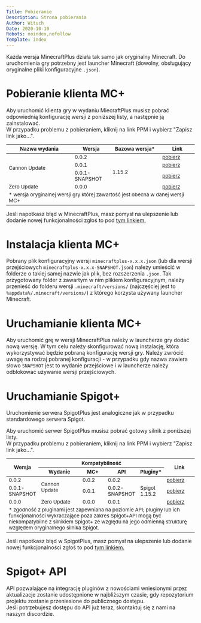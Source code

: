 ```yaml
---
Title: Pobieranie
Description: Strona pobierania
Author: Wituch
Date: 2020-10-10
Robots: noindex,nofollow
Template: index
---
```


<style>
table {
	table-layout: fixed;
	width: 100%;
	font-size: 10pt;
}
th, td {
	vertical-align: middle;
}
</style>

Każda wersja MinecraftPlus działa tak samo jak oryginalny Minecraft. Do uruchomienia gry potrzebny jest launcher Minecraft (dowolny, obsługujący oryginalne pliki konfiguracyjne `.json`).

# Pobieranie klienta MC+

Aby uruchomić klienta gry w wydaniu MiecraftPlus musisz pobrać odpowiednią konfigurację wersji z poniższej listy, a następnie ją zainstalować.  
W przypadku problemu z pobieraniem, kliknij na link PPM i wybierz "Zapisz link jako...".

<table>
	<colgroup><col style="width: 35%"><col style="width: auto"><col style="width: 100pt"><col style="width: 70pt"></colgroup>
	<thead><tr><th>Nazwa wydania</th><th>Wersja</th><th>Bazowa wersja*</th><th>Link</th></tr></thead>
	<tbody>
	  <tr>
		<td rowspan="3">Cannon Update</td>
		<td>0.0.2</td><td rowspan="4">1.15.2</td>
		<td><a download href="%assets_url%/downloads/minecraft/minecraftplus-0.0.2.json">pobierz</a></td>
	  </tr>
	  <tr>
		<td>0.0.1</td>
		<td><a download href="%assets_url%/downloads/minecraft/minecraftplus-0.0.1.json">pobierz</a></td>
	  </tr>
	  <tr>
		<td>0.0.1-SNAPSHOT</td>
		<td><a download href="%assets_url%/downloads/minecraft/minecraftplus-0.0.1-SNAPSHOT.json">pobierz</a></td>
	  </tr>
	  <tr>
		<td>Zero Update</td>
		<td>0.0.0</td>
		<td><a download href="%assets_url%/downloads/minecraft/minecraftplus-0.0.0.json">pobierz</a></td>
	  </tr>
	  <tr><td colspan="4">* wersja oryginalnej wersji gry której zawartość jest obecna w danej wersji MC+</td></tr>
	</tbody>
</table>

Jeśli napotkasz błąd w MinecraftPlus, masz pomysł na ulepszenie lub dodanie nowej funkcjonalności zgłoś to pod <a href="https://bitbucket.org/minecraftplus/minecraftplus/issues" target="_blank">tym linkiem.</a>

# Instalacja klienta MC+

Pobrany plik konfiguracyjny wersji `minecraftplus-x.x.x.json` (lub dla wersji przejściowych `minecraftplus-x.x.x-SNAPSHOT.json`) należy umieścić w folderze o takiej samej nazwie jak plik, bez rozszerzenia `.json`.
Tak przygotowany folder z zawartym w nim plikiem konfiguracyjnym, należy przenieść do folderu wersji `.minecraft/versions/` (najczęściej jest to `%appdata%/.minecraft/versions/`) z którego korzysta używany launcher Minecraft.

# Uruchamianie klienta MC+

Aby uruchomić grę w wersji MinecraftPlus należy w launcherze gry dodać nową wersję. W tym celu należy skonfigurować nową instalację, która wykorzystywać będzie pobraną konfigurację wersji gry.
Należy zwrócić uwagę na rodzaj pobranej konfiguracji - w przypadku gdy nazwa zawiera słowo `SNAPSHOT` jest to wydanie przejściowe i w launcherze należy odblokować używanie wersji przejściowych.

# Uruchamianie Spigot+

Uruchomienie serwera SpigotPlus jest analogiczne jak w przypadku standardowego serwera Spigot.

Aby uruchomić serwer SpigotPlus musisz pobrać gotowy silnik z poniższej listy.  
W przypadku problemu z pobieraniem, kliknij na link PPM i wybierz "Zapisz link jako...".

<table>
	<colgroup><col style="width: auto"><col style="width: 100pt"><col style="width: 60pt"><col style="width: auto"><col style="width: auto"><col style="width: 70pt"></colgroup>
	<thead>
		<tr><th rowspan="2">Wersja</th>	<th colspan="4">Kompatybilność</th>	<th rowspan="2">Link</th></tr>
		<tr><th>Wydanie</th><th>MC+</th><th>API</th><th>Pluginy*</th></tr>
	</thead>
	<tbody>
	  <tr>
		<td>0.0.2</td>
		<td rowspan="2" >Cannon Update</td>	<td>0.0.2</td>	<td>0.0.2</td><td rowspan="3" colspan="1">Spigot 1.15.2</td>
		<td><a download href="%assets_url%/downloads/spigotplus/spigotplus-0.0.2.jar">pobierz</a></td>
	  </tr>
	  <tr>
		<td>0.0.1-SNAPSHOT</td>
		<td>0.0.1</td>	<td>0.0.2-SNAPSHOT</td>
		<td><a download href="%assets_url%/downloads/spigotplus/spigotplus-0.0.1-SNAPSHOT.jar">pobierz</a></td>
	  </tr>
	  <tr>
		<td>0.0.0</td>
		<td>Zero Update</td><td>0.0.0</td><td>0.0.1</td>
		<td><a download href="%assets_url%/downloads/spigotplus/spigotplus-0.0.0.jar">pobierz</a></td>
	  </tr>
	  <tr><td colspan="6">* zgodność z pluginami jest zapewniana na poziomie API; pluginy lub ich funkcjonalności wykraczające poza zakres Spigot+API mogą być niekompatybilne z silnikiem Spigot+ ze względu na jego odmienną strukturę względem oryginalnego silnika Spigot.</td></tr>
	</tbody>
</table>

Jeśli napotkasz błąd w SpigotPlus, masz pomysł na ulepszenie lub dodanie nowej funkcjonalności zgłoś to pod <a href="https://bitbucket.org/minecraftplus/spigotplus/issues" target="_blank">tym linkiem.</a>

# Spigot+ API

API pozwalające na integrację pluginów z nowościami wniesionymi przez aktualizacje zostanie udostępnione w najbliższym czasie, gdy repozytorium projektu zostanie przeniesione do publicznego dostępu.  
Jeśli potrzebujesz dostępu do API już teraz, skontaktuj się z nami na naszym discordzie.
